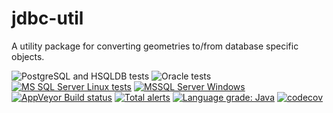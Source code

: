 # jdbc-util

A utility package for converting geometries to/from database specific objects.

![PostgreSQL and HSQLDB tests](https://github.com/B3Partners/jdbc-util/workflows/Maven%20build/badge.svg)
![Oracle tests](https://github.com/B3Partners/jdbc-util/workflows/Oracle%20tests/badge.svg)
[![MS SQL Server Linux tests](https://github.com/B3Partners/jdbc-util/actions/workflows/verify-mssql.yml/badge.svg)](https://github.com/B3Partners/jdbc-util/actions/workflows/verify-mssql.yml)
[![MSSQL Server Windows](https://github.com/B3Partners/jdbc-util/actions/workflows/verify-windows-mssql.yml/badge.svg)](https://github.com/B3Partners/jdbc-util/actions/workflows/verify-windows-mssql.yml)
[![AppVeyor Build status](https://ci.appveyor.com/api/projects/status/s9uf5cwon8g7u31c?svg=true)](https://ci.appveyor.com/project/mprins/jdbc-util)
[![Total alerts](https://img.shields.io/lgtm/alerts/g/B3Partners/jdbc-util.svg?logo=lgtm&logoWidth=18)](https://lgtm.com/projects/g/B3Partners/jdbc-util/alerts/)
[![Language grade: Java](https://img.shields.io/lgtm/grade/java/g/B3Partners/jdbc-util.svg?logo=lgtm&logoWidth=18)](https://lgtm.com/projects/g/B3Partners/jdbc-util/context:java)
[![codecov](https://codecov.io/gh/B3Partners/jdbc-util/branch/master/graph/badge.svg)](https://codecov.io/gh/B3Partners/jdbc-util)